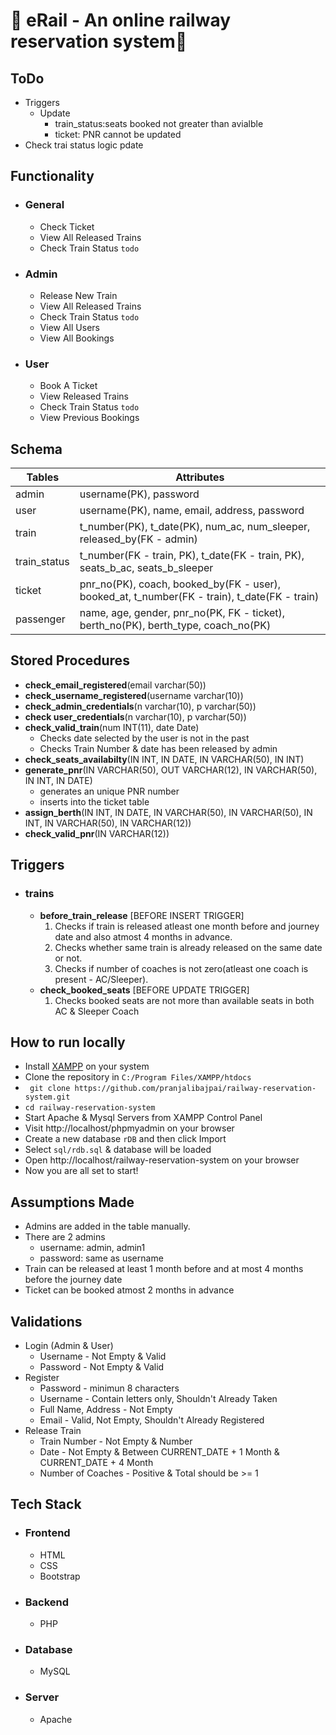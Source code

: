 #  🚉 eRail - An online railway reservation system🎫 

## ToDo
- Triggers
    - Update
        - train_status:seats booked not greater than avialble 
        - ticket: PNR cannot be updated
- Check trai status logic pdate

## Functionality
- ### General
    - Check Ticket
    - View All Released Trains 
    - Check Train Status ``todo``
- ### Admin
    - Release New Train
    - View All Released Trains 
    - Check Train Status ``todo``
    - View All Users
    - View All Bookings
- ### User
    - Book A Ticket
    - View Released Trains 
    - Check Train Status ``todo``
    - View Previous Bookings

## Schema
Tables | Attributes
------------ | -------------
admin | username(PK), password
user | username(PK), name, email, address, password
train | t_number(PK), t_date(PK), num_ac, num_sleeper, released_by(FK - admin)
train_status | t_number(FK - train, PK), t_date(FK - train, PK), seats_b_ac, seats_b_sleeper
ticket | pnr_no(PK), coach, booked_by(FK - user), booked_at, t_number(FK - train), t_date(FK - train) 
passenger | name, age, gender, pnr_no(PK, FK - ticket), berth_no(PK), berth_type, coach_no(PK)

## Stored Procedures

- **check_email_registered**(email varchar(50))
- **check_username_registered**(username varchar(10))
- **check_admin_credentials**(n varchar(10), p varchar(50))
- **check user_credentials**(n varchar(10), p varchar(50))
- **check_valid_train**(num INT(11), date Date)
    - Checks date selected by the user is not in the past
    - Checks Train Number & date has been released by admin
- **check_seats_availabilty**(IN INT, IN DATE, IN VARCHAR(50), IN INT)
- **generate_pnr**(IN VARCHAR(50), OUT VARCHAR(12), IN VARCHAR(50), IN INT, IN DATE)
    - generates an unique PNR number
    - inserts into the ticket table
- **assign_berth**(IN INT, IN  DATE, IN VARCHAR(50), IN VARCHAR(50), IN  INT, IN VARCHAR(50), IN  VARCHAR(12))
- **check_valid_pnr**(IN  VARCHAR(12))

## Triggers
- ### trains
    - **before_train_release** [BEFORE INSERT TRIGGER]
        1. Checks if train is released atleast one month before and journey date and also atmost 4 months in advance.
        2. Checks whether same train is already released on the same date or not.
        3. Checks if number of coaches is not zero(atleast one coach is present - AC/Sleeper).
    - **check_booked_seats** [BEFORE UPDATE TRIGGER]
        1. Checks booked seats are not more than available seats in both AC & Sleeper Coach

## How to run locally 
- Install [XAMPP](https://www.apachefriends.org/index.html) on your system
- Clone the repository in ```C:/Program Files/XAMPP/htdocs``` 
- ``` git clone https://github.com/pranjalibajpai/railway-reservation-system.git```
- ``` cd railway-reservation-system ```
- Start Apache & Mysql Servers from XAMPP Control Panel 
- Visit http://localhost/phpmyadmin on your browser
- Create a new database ```rDB```  and then click Import 
- Select ```sql/rdb.sql``` & database will be loaded
- Open http://localhost/railway-reservation-system on your browser
- Now you are all set to start!

## Assumptions Made
- Admins are added in the table manually.
- There are 2 admins
    - username: admin, admin1
    - password: same as username
- Train can be released at least 1 month before and at most 4 months before the journey date
- Ticket can be booked atmost 2 months in advance

## Validations 
- Login (Admin & User)
    - Username - Not Empty & Valid
    - Password - Not Empty & Valid
- Register
    - Password - minimun 8 characters
    - Username - Contain letters only, Shouldn't Already Taken
    - Full Name, Address - Not Empty
    - Email - Valid, Not Empty, Shouldn't Already Registered
- Release Train
    - Train Number - Not Empty & Number
    - Date - Not Empty & Between CURRENT_DATE + 1 Month & CURRENT_DATE + 4 Month
    - Number of Coaches - Positive & Total should be >= 1
## Tech Stack 
- ### Frontend
    - HTML
    - CSS
    - Bootstrap
- ### Backend
    - PHP
- ### Database
    - MySQL
- ### Server
    - Apache

